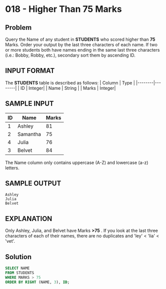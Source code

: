 # 018 - Higher Than 75 Marks
## Problem

Query the Name of any student in **STUDENTS** who scored higher than **75** Marks. Order your output by the last three characters of 
each name. If two or more students both have names ending in the same last three characters (i.e.: Bobby, Robby, etc.), 
secondary sort them by ascending ID.

## INPUT FORMAT

The **STUDENTS** table is described as follows:
| Column	 | Type |
|--------|--------|
| ID	   | Integer|
| Name	 | String |
| Marks	 | Integer|

## SAMPLE INPUT 

| ID| Name    | Marks |
|---|---------|-------|
| 1	| Ashley  | 81    |
| 2	| Samantha| 75    |
| 4	| Julia   | 76    |
| 3 | Belvet  | 84    |
The Name column only contains uppercase (A-Z) and lowercase (a-z) letters.

## SAMPLE OUTPUT 
```
Ashley
Julia
Belvet
```
## EXPLANATION

Only Ashley, Julia, and Belvet have Marks **>75** . If you look at the last three characters of each of their names, 
there are no duplicates and 'ley' < 'lia' < 'vet'.

## Solution
```sql
SELECT NAME
FROM STUDENTS
WHERE MARKS > 75
ORDER BY RIGHT (NAME, 3), ID;
```
